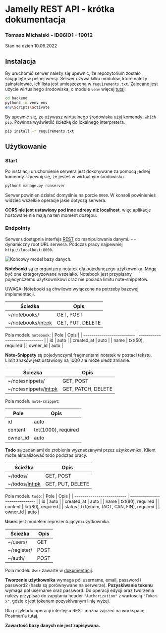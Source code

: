 # Jamelly REST API - krótka dokumentacja

### Tomasz Michalski - ID06IO1 - 19012

Stan na dzień 10.06.2022

## Instalacja

By uruchomić serwer należy się upewnić, że repozytorium zostało ściągnięte w pełnej wersji.
Serwer używa kilku modułów, które należy zainstalować, ich lista jest umieszczona w `requirements.txt`.
Zalecane jest użycie wirtualnego środowiska, o module `venv` więcej [tutaj](https://docs.python.org/3/library/venv.html):

```sh
cd backend
python3 -m venv env
env\Scripts\activate
```

By upewnić się, że używasz wirtualnego środowiska użyj komendy: `which pip`. Powinna wyświetlić ścieżkę do lokalnego interpretera.

```sh
pip install -r requirements.txt
```

## Użytkowanie

### Start

Po instalacji uruchomienie serwera jest dokonywane za pomocą jednej komendy. Upewnij się, że jesteś w wirtualnym środowisku.

```sh
python3 manage.py runserver
```

Serwer powinien działać domyślnie na porcie `8000`.
W konsoli powinienieś widzieć wszelkie operacje jakie dotyczą serwera.

**CORS nie jest ustawiony pod inne adresy niż localhost**, więc aplikacje hostowane nie mają na ten moment dostępu.

### Endpointy

Serwer udostępnia interfejs [REST](https://restfulapi.net/) do manipulowania danymi.
`~` - dynamiczny root URL serwera. Podczas pracy najpewniej `http://localhost:8000`.

![Końcowy model bazy danych.](https://user-images.githubusercontent.com/34798378/173866431-72a801e0-6dfc-4114-81e6-424f77948187.png)


**Notebooki** są to organizery notatek dla pojedynczego użytkownika. Mogą być one kategoryzowane wszelako.
Notebook jest przypisany pojedynczemu użytkownikowi oraz nie posiada limitu note-snippetów.

UWAGA: Notebooki są chwilowo wyłączone na potrzeby bazowej implementacji.

| Ścieżka              | Opis             |
| -------------------- | ---------------- |
| ~/notebooks/         | GET, POST        |
| ~/notebooks/<int:pk> | GET, PUT, DELETE |

Pola modelu `notebook`:
| Pole | Opis |
| -------------------------- | ------------------------------ |
| id | auto |
| created_at | auto |
| name | txt(50), required |
| owner_id | auto |

**Note-Snippety** są pojedynczymi fragmentami notatek w postaci tekstu.
Limit znaków jest ustawiony na 1000 ale może uledz zmianie.

| Ścieżka                 | Opis               |
| ----------------------- | ------------------ |
| ~/notesnippets/         | GET, POST          |
| ~/notesnippets/<int:pk> | GET, PATCH, DELETE |

Pola modelu `note-snippet`:

| Pole     | Opis                |
| -------- | ------------------- |
| id       | auto                |
| content  | txt(1000), required |
| owner_id | auto                |

**Todo** są zadaniami do zrobienia wyznaczanymi przez użytkownika.
Klient może aktualizować todo podczas pracy.

| Ścieżka          | Opis             |
| ---------------- | ---------------- |
| ~/todos/         | GET, POST        |
| ~/todos/<int:pk> | GET, PUT, DELETE |

Pola modelu `todo`:
| Pole | Opis |
| -------------------------- | ------------------------------ |
| id | auto |
| created_at | auto |
| name | txt(80), required |
| content | txt(80), required |
| status | txt(enum, (ACT, CAN, FIN), required |
| owner_id | auto |

**Users** jest modelem reprezentującym użytkownika.

| Ścieżka     | Opis |
| ----------- | ---- |
| ~/users/    | GET  |
| ~/register/ | POST |
| ~/auth/     | POST |

Pola modelu `User` zawarte w [dokumentacji](https://docs.djangoproject.com/en/4.0/ref/contrib/auth/#user-model).

**Tworzenie użytkownika** wymaga pól username, email, password i password2 (hasła są porównywane na serwerze).
**Pozyskiwanie tokenu** wymaga pól username oraz password.
Do operacji edycji oraz tworzenia należy przypisać do zapytania header `"Authorization"` z wartością `"Token x"`, gdzie x jest tokenem pozyskiwanym linię wyżej.

Dla przykładu operacji interfejsu REST można zajrzeć na workspace Postman'a [tutaj](https://www.postman.com/dlt-v/workspace/f8c000a2-0b95-47cd-8075-85943a2b8a40/overview).

**Zawartość bazy danych nie jest zapisywana.**
